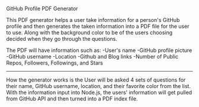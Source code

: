 GitHub Profile PDF Generator

This PDF generator helps a user take information for a person's GitHub profile and then generates the taken information into a PDF file for the user to use. Along with the background color to be of the users choosing decided when they go through the questions. 

The PDF will have information such as:
-User's name
-GitHub profile picture
-GitHub username
-Location
-Github and Blog links
-Number of Public Repos, Followers, Followings, and Stars

*****
How the generator works is the User will be asked 4 sets of questions for their name, GitHub username, location, and their favorite color from the list.  With the information input into Node.js, the users' information will get pulled from GitHub API and then turned into a PDF index file.

